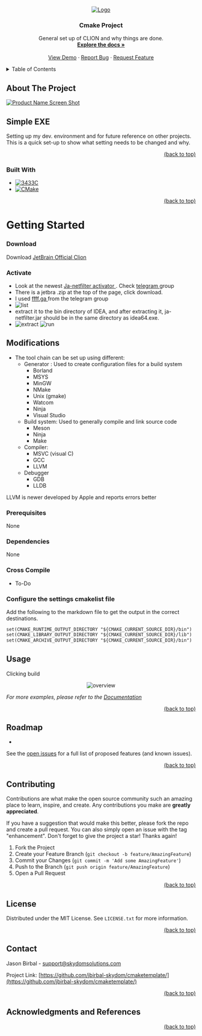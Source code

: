 <!-- Improved compatibility of back to top link: See: https://github.com/othneildrew/Best-README-Template/pull/73 -->

<a name="readme-top"></a>
<!--
*** Thanks for checking out the Best-README-Template. If you have a suggestion
*** that would make this better, please fork the repo and create a pull request
*** or simply open an issue with the tag "enhancement".
*** Don't forget to give the project a star!
*** Thanks again! Now go create something AMAZING! :D
-->



<!-- PROJECT SHIELDS -->
<!--
*** I'm using markdown "reference style" links for readability.
*** Reference links are enclosed in brackets [ ] instead of parentheses ( ).
*** See the bottom of this document for the declaration of the reference variables
*** for contributors-url, forks-url, etc. This is an optional, concise syntax you may use.
*** https://www.markdownguide.org/basic-syntax/#reference-style-links
-->
<!-- [![Contributors][contributors-shield]][contributors-url]
[![Forks][forks-shield]][forks-url]
[![Stargazers][stars-shield]][stars-url]
[![Issues][issues-shield]][issues-url]
[![GPL License][license-shield]][license-url]
[![LinkedIn][linkedin-shield]][linkedin-url] -->



<!-- PROJECT LOGO -->
<br />
<div align="center">
  <a href="https://github.com/jbirbal-skydom/cmaketemplate">
    <img src="images/logo.png" alt="Logo">
  </a>

<h3 align="center">Cmake Project</h3>

  <p align="center">
    General set up of CLION and why things are done. 
    <br />
    <a href="https://github.com/jbirbal-skydom/cmaketemplate/"><strong>Explore the docs »</strong></a>
    <br />
    <br />
    <a href="https://github.com/jbirbal-skydom/cmaketemplate/">View Demo</a>
    ·
    <a href="https://github.com/jbirbal-skydom/cmaketemplate/issues">Report Bug</a>
    ·
    <a href="https://github.com/jbirbal-skydom/cmaketemplate/issues">Request Feature</a>
  </p>
</div>



<!-- TABLE OF CONTENTS -->
<details>
  <summary>Table of Contents</summary>
  <ol>
    <li>
      <a href="#about-the-project">About The Project</a>
      <ul>
        <li><a href="#built-with">Built With</a></li>
      </ul>
    </li>
    <li>
      <a href="#getting-started">Getting Started</a>
      <ul>
        <li><a href="# Modifications">Modifications</a></li>
        <li><a href="#installation">Installation</a></li>
      </ul>
    </li>
    <li><a href="#usage">Usage</a></li>
    <li><a href="#roadmap">Roadmap</a></li>
    <li><a href="#contributing">Contributing</a></li>
    <li><a href="#license">License</a></li>
    <li><a href="#contact">Contact</a></li>
    <li><a href="#acknowledgments">Acknowledgments</a></li>
  </ol>
</details>



<!-- ABOUT THE PROJECT -->
## About The Project

[![Product Name Screen Shot][product-screenshot]](https://example.com)

## Simple EXE

Setting up my dev. environment and for future reference on other projects. This is a quick set-up to show what setting needs to be changed and why.



<div align="right"> 

[(back to top)](#readme-top)

</div>




### Built With


* [![3433C][C-iso.com]][C-url]
* [![CMake][CMake]][CMake-url]
<!-- * [![React][React.js]][React-url]
* [![Python][Python.org]][Python-url]
* [![OpenCV][opencv.org]][opencv-url]
* [![Vue][Vue.js]][Vue-url]
* [![Angular][Angular.io]][Angular-url]
* [![Svelte][Svelte.dev]][Svelte-url]
* [![Laravel][Laravel.com]][Laravel-url]
* [![Bootstrap][Bootstrap.com]][Bootstrap-url]
* [![JQuery][JQuery.com]][JQuery-url] -->

<div align="right"> 

[(back to top)](#readme-top)

</div>




<!-- GETTING STARTED -->
# Getting Started

### Download


Download <a href="https://www.jetbrains.com/clion">  JetBrain Official Clion <a/>

### Activate 
- Look at the newest <a href=" 3.jetbra.in ">  Ja-netfilter activator <a/>  . Check <a href=" https://t.me/s/jetbrains_tools_cracks ">  telegram <a/>  group
- There is a jetbra .zip at the top of the page, click download.
- I used <a href=" ffff.ga "> ffff.ga <a/> from the telegram group
- ![list]
- extract it to the bin directory of IDEA, and after extracting it, ja-netfilter.jar should be in the same directory as idea64.exe.
- ![extract] ![run]

## Modifications
- The tool chain can be set up using different:
  - Generator : Used to create configuration files for a build system
    - Borland
    - MSYS
    - MinGW
    - NMake
    - Unix (gmake)
    - Watcom
    - Ninja
    - Visual Studio
  - Build system: Used to generally compile and link source code
    - Meson
    - Ninja
    - Make
  - Compiler:
    - MSVC (visual C)
    - GCC
    - LLVM
  - Debugger
    - GDB
    - LLDB
    
LLVM is newer developed by Apple and reports errors better


### Prerequisites

None



### Dependencies

None

### Cross Compile
- To-Do

### Configure the settings cmakelist file

Add the following to the markdown file to get the output in the correct destinations.

```markdown
set(CMAKE_RUNTIME_OUTPUT_DIRECTORY "${CMAKE_CURRENT_SOURCE_DIR}/bin")
set(CMAKE_LIBRARY_OUTPUT_DIRECTORY "${CMAKE_CURRENT_SOURCE_DIR}/lib")
set(CMAKE_ARCHIVE_OUTPUT_DIRECTORY "${CMAKE_CURRENT_SOURCE_DIR}/bin")
```


<!-- USAGE EXAMPLES -->
## Usage

Clicking build


<div style="text-align: center;">

 ![overview]

 </div>

_For more examples, please refer to the [Documentation](https://example.com)_

<div align="right"> 

[(back to top)](#readme-top)

</div>




<!-- ROADMAP -->
## Roadmap

- 
<!-- 
- [ ] Image Capture ![product-roadmap-Icap]
  - [ ] Image Process![product-roadmap-Iproc]
  - [ ] Detect Image ![product-roadmap-DImg]

- [ ] Display![product-roadmap-Display]
- [ ] New Item ![product-roadmap-nItem] -->







See the [open issues](https://github.com/jbirbal-skydom/cmaketemplate/issues) for a full list of proposed features (and known issues).

<div align="right"> 

[(back to top)](#readme-top)

</div>




<!-- CONTRIBUTING -->
## Contributing

Contributions are what make the open source community such an amazing place to learn, inspire, and create. Any contributions you make are **greatly appreciated**.

If you have a suggestion that would make this better, please fork the repo and create a pull request. You can also simply open an issue with the tag "enhancement".
Don't forget to give the project a star! Thanks again!

1. Fork the Project
2. Create your Feature Branch (`git checkout -b feature/AmazingFeature`)
3. Commit your Changes (`git commit -m 'Add some AmazingFeature'`)
4. Push to the Branch (`git push origin feature/AmazingFeature`)
5. Open a Pull Request

<div align="right"> 

[(back to top)](#readme-top)

</div>




<!-- LICENSE -->
## License

Distributed under the MIT License. See `LICENSE.txt` for more information.

<div align="right"> 

[(back to top)](#readme-top) 

</div>





<!-- CONTACT -->
## Contact

Jason Birbal - [support@skydomsolutions.com](mailto:support@skydomsolutions.com)


Project Link: [https://github.com/jbirbal-skydom/cmaketemplate/](https://github.com/jbirbal-skydom/cmaketemplate/)

<div align="right"> 

[(back to top)](#readme-top)

</div>




<!-- ACKNOWLEDGMENTS -->
## Acknowledgments and References



<div align="right"> 

[(back to top)](#readme-top)

</div>




<!-- MARKDOWN LINKS & IMAGES -->
<!-- https://www.markdownguide.org/basic-syntax/#reference-style-links -->
[contributors-shield]: https://img.shields.io/github/contributors/jbirbal-skydom/TMX.svg?style=for-the-badge
[contributors-url]: https://github.com/jbirbal-skydom/cmaketemplate/graphs/contributors
[forks-shield]: https://img.shields.io/github/forks/jbirbal-skydom/TMX.svg?style=for-the-badge
[forks-url]: https://github.com/jbirbal-skydom/cmaketemplate/network/members
[stars-shield]: https://img.shields.io/github/stars/jbirbal-skydom/TMX.svg?style=for-the-badge
[stars-url]: https://github.com/jbirbal-skydom/cmaketemplate/stargazers
[issues-shield]: https://img.shields.io/github/issues/jbirbal-skydom/TMX.svg?style=for-the-badge
[issues-url]: https://github.com/jbirbal-skydom/cmaketemplate/issues
[license-shield]: https://img.shields.io/github/license/jbirbal-skydom/TMX?style=for-the-badge
[license-url]: https://github.com/jbirbal-skydom/cmaketemplate/blob/master/LICENSE
[linkedin-shield]: https://img.shields.io/badge/-LinkedIn-black.svg?style=for-the-badge&logo=linkedin&colorB=555
[linkedin-url]: https://linkedin.com/in/linkedin_username
[product-screenshot]: images/cmake_logo_slider.png
[overview]: images/overview.png
[Next.js]: https://img.shields.io/badge/next.js-000000?style=for-the-badge&logo=nextdotjs&logoColor=white
[Next-url]: https://nextjs.org/
[React.js]: https://img.shields.io/badge/React-20232A?style=for-the-badge&logo=react&logoColor=61DAFB
[React-url]: https://reactjs.org/
[CMake]: https://img.shields.io/badge/CMake-064F8C?style=for-the-badge&logo=cmake&logoColor=61DAFB
[CMake-url]: https://cmake.org/
[Vue.js]: https://img.shields.io/badge/Vue.js-35495E?style=for-the-badge&logo=vuedotjs&logoColor=4FC08D
[Vue-url]: https://vuejs.org/
[Angular.io]: https://img.shields.io/badge/Angular-DD0031?style=for-the-badge&logo=angular&logoColor=white
[Angular-url]: https://angular.io/
[Svelte.dev]: https://img.shields.io/badge/Svelte-4A4A55?style=for-the-badge&logo=svelte&logoColor=FF3E00
[Svelte-url]: https://svelte.dev/
[Laravel.com]: https://img.shields.io/badge/Laravel-FF2D20?style=for-the-badge&logo=laravel&logoColor=white
[Laravel-url]: https://laravel.com
[Bootstrap.com]: https://img.shields.io/badge/Bootstrap-563D7C?style=for-the-badge&logo=bootstrap&logoColor=white
[Bootstrap-url]: https://getbootstrap.com
[JQuery.com]: https://img.shields.io/badge/jQuery-0769AD?style=for-the-badge&logo=jquery&logoColor=white
[JQuery-url]: https://jquery.com 
[Python.org]: https://img.shields.io/badge/python-0769AD?style=for-the-badge&logo=python&logoColor=yellow
[Python-url]: https://python.org/
[opencv.org]: https://img.shields.io/badge/opencv-4A4A55?style=for-the-badge&logo=opencv
[opencv-url]: https://opencv.org/
[C-iso.com]: https://img.shields.io/badge/-Progam-4A4A55?style=for-the-badge&logo=C
[C-url]: https://www.iso.org/standard/74528.html
[extract]: images/extract.png
[list]: images/list.png
[run]: images/run.png
[buildfolder]: images/buildfolder.png
[toolchain]: images/toolchain.png
